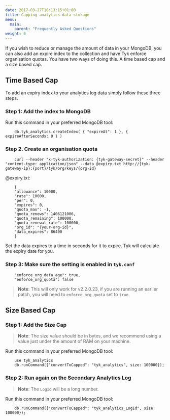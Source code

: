 ```yaml
---
date: 2017-03-27T16:13:15+01:00
title: Capping analytics data storage
menu:
  main:
    parent: "Frequently Asked Questions"
weight: 0 
---
```


If you wish to reduce or manage the amount of data in your MongoDB, you can also add an expire index to the collection and have Tyk enforce organisation quotas. You have two ways of doing this. A time based cap and a size based cap.

## <a name="time-based"></a> Time Based Cap

To add an expiry index to your analytics log data simply follow these three steps.

### Step 1: Add the index to MongoDB

Run this command in your preferred MongoDB tool:

```{.copyWrapper}
    db.tyk_analytics.createIndex( { "expireAt": 1 }, { expireAfterSeconds: 0 } )
```

### Step 2. Create an organisation quota

```{.copyWrapper}
    curl --header "x-tyk-authorization: {tyk-gateway-secret}" --header "content-type: application/json" --data @expiry.txt http://{tyk-gateway-ip}:{port}/tyk/org/keys/{org-id}
```

@expiry.txt:

```{.copyWrapper}
    {
    "allowance": 10000,
    "rate": 10000,
    "per": 0,
    "expires": 0,
    "quota_max": -1,
    "quota_renews": 1406121006,
    "quota_remaining": 100000,
    "quota_renewal_rate": 100000,
    "org_id": "{your-org-id}",
    "data_expires": 86400
    }
```

Set the data expires to a time in seconds for it to expire. Tyk will calculate the expiry date for you.

### Step 3: Make sure the setting is enabled in `tyk.conf`

```
    "enforce_org_data_age": true, 
    "enforce_org_quota": false
```

> **Note**: This will only work for v2.2.0.23, if you are running an earlier patch, you will need to `enforce_org_quota` set to `true`.

## <a name="size-based"></a> Size Based Cap

### Step 1: Add the Size Cap

>  **Note**: The size value should be in bytes, and we recommend using a value just under the amount of RAM on your machine.

Run this command in your preferred MongoDB tool:

```{.copyWrapper}
    use tyk_analytics
    db.runCommand({"convertToCapped": "tyk_analytics", size: 100000});
```

### Step 2: Run again on the Secondary Analytics Log

>  **Note**: The `LogId` will be a long number.

Run this command in your preferred MongoDB tool:

```{.copyWrapper}
    db.runCommand({"convertToCapped": "tyk_analytics_LogId", size: 100000});
```